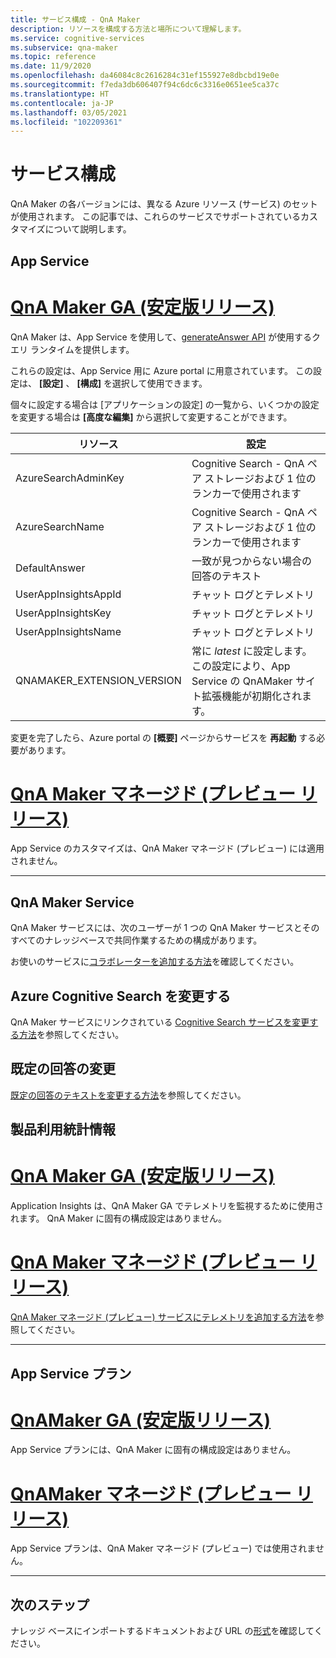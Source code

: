 ```yaml
---
title: サービス構成 - QnA Maker
description: リソースを構成する方法と場所について理解します。
ms.service: cognitive-services
ms.subservice: qna-maker
ms.topic: reference
ms.date: 11/9/2020
ms.openlocfilehash: da46084c8c2616284c31ef155927e8dbcbd19e0e
ms.sourcegitcommit: f7eda3db606407f94c6dc6c3316e0651ee5ca37c
ms.translationtype: HT
ms.contentlocale: ja-JP
ms.lasthandoff: 03/05/2021
ms.locfileid: "102209361"
---
```

# <a name="service-configuration"></a>サービス構成

QnA Maker の各バージョンには、異なる Azure リソース (サービス) のセットが使用されます。 この記事では、これらのサービスでサポートされているカスタマイズについて説明します。 

## <a name="app-service"></a>App Service

# <a name="qna-maker-ga-stable-release"></a>[QnA Maker GA (安定版リリース)](#tab/v1)

QnA Maker は、App Service を使用して、[generateAnswer API](/rest/api/cognitiveservices/qnamaker4.0/runtime/generateanswer) が使用するクエリ ランタイムを提供します。

これらの設定は、App Service 用に Azure portal に用意されています。 この設定は、 **[設定]** 、 **[構成]** を選択して使用できます。

個々に設定する場合は [アプリケーションの設定] の一覧から、いくつかの設定を変更する場合は **[高度な編集]** から選択して変更することができます。

|リソース|設定|
|--|--|
|AzureSearchAdminKey|Cognitive Search - QnA ペア ストレージおよび 1 位のランカーで使用されます|
|AzureSearchName|Cognitive Search - QnA ペア ストレージおよび 1 位のランカーで使用されます|
|DefaultAnswer|一致が見つからない場合の回答のテキスト|
|UserAppInsightsAppId|チャット ログとテレメトリ|
|UserAppInsightsKey|チャット ログとテレメトリ|
|UserAppInsightsName|チャット ログとテレメトリ|
|QNAMAKER_EXTENSION_VERSION|常に _latest_ に設定します。 この設定により、App Service の QnAMaker サイト拡張機能が初期化されます。|

変更を完了したら、Azure portal の **[概要]** ページからサービスを **再起動** する必要があります。

# <a name="qna-maker-managed-preview-release"></a>[QnA Maker マネージド (プレビュー リリース)](#tab/v2)

App Service のカスタマイズは、QnA Maker マネージド (プレビュー) には適用されません。

---

## <a name="qna-maker-service"></a>QnA Maker Service

QnA Maker サービスには、次のユーザーが 1 つの QnA Maker サービスとそのすべてのナレッジベースで共同作業するための構成があります。

お使いのサービスに[コラボレーターを追加する方法](./reference-role-based-access-control.md)を確認してください。

## <a name="change-azure-cognitive-search"></a>Azure Cognitive Search を変更する

QnA Maker サービスにリンクされている [Cognitive Search サービスを変更する方法](./how-to/configure-QnA-Maker-resources.md#configure-qna-maker-to-use-different-cognitive-search-resource)を参照してください。

## <a name="change-default-answer"></a>既定の回答の変更

[既定の回答のテキストを変更する方法](How-To/change-default-answer.md)を参照してください。 

## <a name="telemetry"></a>製品利用統計情報

# <a name="qna-maker-ga-stable-release"></a>[QnA Maker GA (安定版リリース)](#tab/v1)

Application Insights は、QnA Maker GA でテレメトリを監視するために使用されます。 QnA Maker に固有の構成設定はありません。

# <a name="qna-maker-managed-preview-release"></a>[QnA Maker マネージド (プレビュー リリース)](#tab/v2)

[QnA Maker マネージド (プレビュー) サービスにテレメトリを追加する方法](How-To/get-analytics-knowledge-base.md)を参照してください。 

---

## <a name="app-service-plan"></a>App Service プラン

# <a name="qnamaker-ga-stable-release"></a>[QnAMaker GA (安定版リリース)](#tab/v1)

App Service プランには、QnA Maker に固有の構成設定はありません。

# <a name="qnamaker-managed-preview-release"></a>[QnAMaker マネージド (プレビュー リリース)](#tab/v2)

App Service プランは、QnA Maker マネージド (プレビュー) では使用されません。

---

## <a name="next-steps"></a>次のステップ

ナレッジ ベースにインポートするドキュメントおよび URL の[形式](reference-document-format-guidelines.md)を確認してください。

